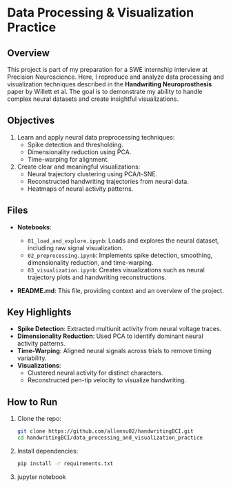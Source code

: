 # Data Processing & Visualization Practice

## Overview

This project is part of my preparation for a SWE internship interview at Precision Neuroscience. Here, I reproduce and analyze data processing and visualization techniques described in the **Handwriting Neuroprosthesis** paper by Willett et al. The goal is to demonstrate my ability to handle complex neural datasets and create insightful visualizations.

## Objectives

1. Learn and apply neural data preprocessing techniques:
   - Spike detection and thresholding.
   - Dimensionality reduction using PCA.
   - Time-warping for alignment.
2. Create clear and meaningful visualizations:
   - Neural trajectory clustering using PCA/t-SNE.
   - Reconstructed handwriting trajectories from neural data.
   - Heatmaps of neural activity patterns.

## Files

- **Notebooks**:

  - `01_load_and_explore.ipynb`: Loads and explores the neural dataset, including raw signal visualization.
  - `02_preprocessing.ipynb`: Implements spike detection, smoothing, dimensionality reduction, and time-warping.
  - `03_visualization.ipynb`: Creates visualizations such as neural trajectory plots and handwriting reconstructions.

- **README.md**: This file, providing context and an overview of the project.

## Key Highlights

- **Spike Detection**: Extracted multiunit activity from neural voltage traces.
- **Dimensionality Reduction**: Used PCA to identify dominant neural activity patterns.
- **Time-Warping**: Aligned neural signals across trials to remove timing variability.
- **Visualizations**:
  - Clustered neural activity for distinct characters.
  - Reconstructed pen-tip velocity to visualize handwriting.

## How to Run

1. Clone the repo:
   ```bash
   git clone https://github.com/allensu02/handwritingBCI.git
   cd handwritingBCI/data_processing_and_visualization_practice
   ```
2. Install dependencies:
   ```bash
   pip install -r requirements.txt
   ```
3. jupyter notebook
